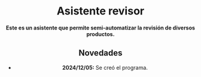 <div align="center">

# Asistente revisor
**Este es un asistente que permite semi-automatizar la revisión de diversos productos.**

## Novedades

- **2024/12/05:** Se creó el programa.